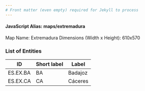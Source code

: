 ```yaml
---
# Front matter (even empty) required for Jekyll to process
---
```


#### JavaScript Alias: maps/extremadura

Map Name: Extremadura
Dimensions (Width x Height): 610x570





### List of Entities

ID | Short label | Label
---|---|---|
ES.EX.BA | BA | Badajoz
ES.EX.CA | CA | Cáceres